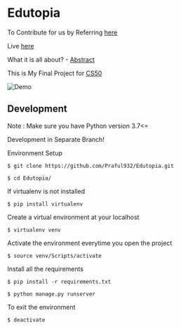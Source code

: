 # Edutopia

To Contribute for us by Referring [here](https://github.com/Praful932/Edutopia/blob/master/Contributing.md)

Live [here](https://edutopia.herokuapp.com/)


What it is all about? - [Abstract](https://drive.google.com/file/d/1nApaZybBSr71Em6enLdp-okG8q0l-CY3/view?usp=sharing)

This is My Final Project for [CS50](https://cs50.harvard.edu/college/2020/spring/)

![Demo](demo.gif)

## Development
Note : Make sure you have Python version 3.7<=

Development in Separate Branch!

Environment Setup

`$ git clone https://github.com/Praful932/Edutopia.git`

`$ cd Edutopia/`

If virtualenv is not installed

`$ pip install virtualenv`

Create a virtual environment at your localhost

`$ virtualenv venv`

Activate the environment everytime you open the project

`$ source venv/Scripts/activate`

Install all the requirements

`$ pip install -r requirements.txt`

`$ python manage.py runserver`

To exit the environment

`$ deactivate `



